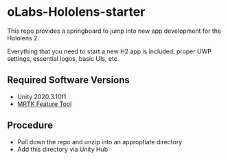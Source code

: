 ﻿# oLabs-Hololens-starter
 This repo provides a springboard to jump into new app development for the Hololens 2.
 
 Everything that you need to start a new H2 app is included: proper UWP settings, essential logos, basic UIs, etc.
 
 
 ## Required Software Versions
 
 * Unity 2020.3.10f1
 * [MRTK Feature Tool](https://docs.microsoft.com/en-us/windows/mixed-reality/develop/unity/welcome-to-mr-feature-tool)


## Procedure
* Pull down the repo and unzip into an approptiate directory
* Add this directory via Unity Hub
